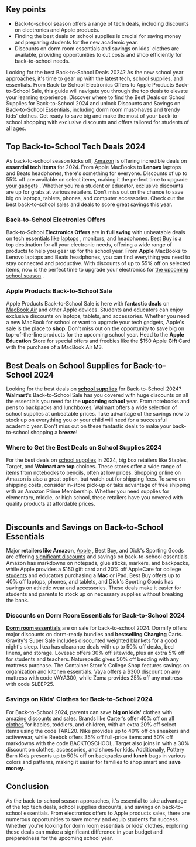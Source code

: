 <!-- wp:image {"id":None,"sizeSlug":"large","linkDestination":"none"} -->
<figure class="wp-block-image size-large"><img src="https://93simon7.wordpress.com/wp-content/uploads/2024/08/image_22.jpg?w=None" alt="" class="wp-image-None" /></figure>
<!-- /wp:image -->

<!-- wp:heading -->
<h2 class="wp-block-heading">Key points</h2>
<!-- /wp:heading -->
<!-- wp:list -->
<ul class="wp-block-list">
<!-- wp:list-item -->
<li>Back-to-school season offers a range of tech deals, including discounts on electronics and Apple products.</li>
<!-- /wp:list-item -->
<!-- wp:list-item -->
<li>Finding the best deals on school supplies is crucial for saving money and preparing students for the new academic year.</li>
<!-- /wp:list-item -->
<!-- wp:list-item -->
<li>Discounts on dorm room essentials and savings on kids' clothes are available, providing opportunities to cut costs and shop efficiently for back-to-school needs.</li>
<!-- /wp:list-item -->
</ul>
<!-- /wp:list -->



<!-- wp:paragraph -->
<p>Looking for the best Back-to-School Deals 2024? As the new school year approaches, it's time to gear up with the latest tech, school supplies, and essentials. From Back-to-School Electronics Offers to Apple Products Back-to-School Sale, this guide will navigate you through the top deals to elevate your learning experience. Discover where to find the Best Deals on School Supplies for Back-to-School 2024 and unlock Discounts and Savings on Back-to-School Essentials, including dorm room must-haves and trendy kids' clothes. Get ready to save big and make the most of your back-to-school shopping with exclusive discounts and offers tailored for students of all ages.</p>
<!-- /wp:paragraph -->

<!-- wp:heading -->
<h2 class="wp-block-heading">Top Back-to-School Tech Deals 2024</h2>
<!-- /wp:heading -->
<!-- wp:paragraph -->
<p>As back-to-school season kicks off, <a href=https://people.com/back-to-school-tech-deals-amazon-2024-8692977>Amazon</a> is offering incredible deals on <strong>essential tech items</strong> for 2024. From Apple MacBooks to <strong>Lenovo</strong> laptops and Beats headphones, there's something for everyone. Discounts of up to 55% off are available on select items, making it the perfect time to upgrade <a href=https://www.laptopmag.com/deals/back-to-school-sales>your gadgets</a> . Whether you're a student or educator, exclusive discounts are up for grabs at various retailers. Don't miss out on the chance to save big on laptops, tablets, phones, and computer accessories. Check out the best back-to-school sales and deals to score great savings this year.</p>
<!-- /wp:paragraph -->

<!-- wp:heading {"level":3} -->
<h3 class="wp-block-heading">Back-to-School Electronics Offers</h2>
<!-- /wp:heading -->
<!-- wp:paragraph -->
<p>Back-to-School <strong>Electronics Offers</strong> are in <strong>full swing</strong> with unbeatable deals on tech essentials like <a href=https://people.com/back-to-school-tech-deals-amazon-2024-8692977>laptops</a> , monitors, and headphones. <a href=https://www.etonline.com/best-buy-back-to-school-sale-2024-shop-the-best-deals-on-laptops-headphones-and-more-tech>Best Buy</a> is a top destination for all your electronic needs, offering a wide range of products to help you gear up for the school year. From <strong>Apple</strong> MacBooks to Lenovo laptops and Beats headphones, you can find everything you need to stay connected and productive. With discounts of up to 55% off on selected items, now is the perfect time to upgrade your electronics for <a href=https://www.laptopmag.com/deals/back-to-school-sales>the upcoming school season</a> .</p>
<!-- /wp:paragraph -->

<!-- wp:heading {"level":3} -->
<h3 class="wp-block-heading">Apple Products Back-to-School Sale</h2>
<!-- /wp:heading -->
<!-- wp:paragraph -->
<p>Apple Products Back-to-School Sale is here with <strong>fantastic deals</strong> on <a href=https://www.laptopmag.com/deals/back-to-school-sales>MacBook Air</a> and other Apple devices. Students and educators can enjoy exclusive discounts on laptops, tablets, and accessories. Whether you need a new MacBook for school or want to upgrade your tech gadgets, Apple's sale is the place to <strong>shop</strong>. Don't miss out on the opportunity to save big on top-of-the-line products for the upcoming school year. Head to the <strong>Apple Education</strong> Store for special offers and freebies like the $150 Apple <strong>Gift</strong> Card with the purchase of a MacBook Air M3.</p>
<!-- /wp:paragraph -->

<!-- wp:heading -->
<h2 class="wp-block-heading">Best Deals on School Supplies for Back-to-School 2024</h2>
<!-- /wp:heading -->
<!-- wp:paragraph -->
<p>Looking for the best deals on <a href=https://www.etonline.com/walmart-back-to-school-sale-shop-the-best-deals-on-school-supplies-backpacks-tablets-and-more><strong>school supplies</strong></a> for Back-to-School 2024? <strong>Walmart</strong>'s Back-to-School Sale has you covered with huge discounts on all the essentials you need for the <strong>upcoming school</strong> year. From notebooks and pens to backpacks and lunchboxes, Walmart offers a wide selection of school supplies at unbeatable prices. Take advantage of the savings now to stock up on everything you or your child will need for a successful academic year. Don't miss out on these fantastic deals to make your back-to-school shopping a <strong>breeze</strong>!</p>
<!-- /wp:paragraph -->

<!-- wp:heading {"level":3} -->
<h3 class="wp-block-heading">Where to Get the Best Deals on School Supplies 2024</h2>
<!-- /wp:heading -->
<!-- wp:paragraph -->
<p>For the best deals on <a href=https://www.usnews.com/360-reviews/family/best-back-to-school-deals>school supplies</a> in 2024, big box retailers like Staples, Target, and <strong>Walmart are top</strong> choices. These stores offer a wide range of items from notebooks to pencils, often at low prices. Shopping online on Amazon is also a great option, but watch out for shipping fees. To save on shipping costs, consider in-store pick-up or take advantage of free shipping with an Amazon Prime Membership. Whether you need supplies for elementary, middle, or high school, these retailers have you covered with quality products at affordable prices.</p>
<!-- /wp:paragraph -->

<!-- wp:image {"id":None,"sizeSlug":"large","linkDestination":"none"} -->
<figure class="wp-block-image size-large"><img src="https://93simon7.wordpress.com/wp-content/uploads/2024/08/image_41.jpg?w=None" alt="" class="wp-image-None" /></figure>
<!-- /wp:image -->

<!-- wp:heading -->
<h2 class="wp-block-heading">Discounts and Savings on Back-to-School Essentials</h2>
<!-- /wp:heading -->
<!-- wp:paragraph -->
<p>Major <strong>retailers like Amazon</strong>, <a href=https://patch.com/us/across-america/20-back-school-shopping-deals-will-save-you-serious-money>Apple</a> , Best Buy, and Dick's Sporting Goods are offering <a href=https://www.nbcnews.com/select/shopping/back-to-school-sales-rcna164861>significant discounts</a> and savings on back-to-school essentials. Amazon has markdowns on notepads, glue sticks, markers, and backpacks, while Apple provides a $150 gift card and 20% off AppleCare for college <a href=https://www.cnn.com/cnn-underscored/deals/best-back-to-school-sales-2024-07-31>students</a> and educators purchasing a <strong>Mac</strong> or iPad. Best Buy offers up to 40% off laptops, phones, and tablets, and Dick's Sporting Goods has savings on athletic wear and accessories. These deals make it easier for students and parents to stock up on necessary supplies without breaking the bank.</p>
<!-- /wp:paragraph -->

<!-- wp:heading {"level":3} -->
<h3 class="wp-block-heading">Discounts on Dorm Room Essentials for Back-to-School 2024</h2>
<!-- /wp:heading -->
<!-- wp:paragraph -->
<p> <a href=https://www.cnn.com/cnn-underscored/deals/best-back-to-school-sales-2024-07-31><strong>Dorm room essentials</strong></a> are on sale for back-to-school 2024. Dormify offers major discounts on dorm-ready bundles and <strong>bestselling Charging</strong> Carts. Gravity's Super Sale includes discounted weighted blankets for a good night's sleep. Ikea has clearance deals with up to 50% off desks, bed linens, and storage. Lovesac offers 30% off sitewide, plus an extra 5% off for students and teachers. Naturepedic gives 50% off bedding with any mattress purchase. The Container Store's College Shop features savings on organization and kitchen essentials. Vaya offers a $300 discount on any mattress with code VAYA300, while Zoma provides 25% off any mattress with code SLEEP25.</p>
<!-- /wp:paragraph -->

<!-- wp:heading {"level":3} -->
<h3 class="wp-block-heading">Savings on Kids' Clothes for Back-to-School 2024</h2>
<!-- /wp:heading -->
<!-- wp:paragraph -->
<p>For Back-to-School 2024, parents can save <strong>big on kids'</strong> clothes with <a href=https://patch.com/us/across-america/20-back-school-shopping-deals-will-save-you-serious-money>amazing discounts</a> and sales. Brands like Carter’s offer 40% off on <a href=https://www.nbcnews.com/select/shopping/back-to-school-sales-rcna164861>all clothes</a> for babies, toddlers, and children, with an extra 20% off select items using the code TAKE20. Nike provides up to 40% off on sneakers and activewear, while Reebok offers 35% off full-price items and 50% off markdowns with the code BACKTOSCHOOL. Target also joins in with a 30% discount on clothes, accessories, and shoes for kids. Additionally, Pottery Barn Kids presents up to 50% off on backpacks and <strong>lunch</strong> bags in various colors and patterns, making it easier for families to shop smart and <strong>save money</strong>.</p>
<!-- /wp:paragraph -->

<!-- wp:heading -->
<h2 class="wp-block-heading">Conclusion</h2>
<!-- /wp:heading -->
<!-- wp:paragraph -->
<p>As the back-to-school season approaches, it's essential to take advantage of the top tech deals, school supplies discounts, and savings on back-to-school essentials. From electronics offers to Apple products sales, there are numerous opportunities to save money and equip students for success. Whether you're looking for dorm room essentials or kids' clothes, exploring these deals can make a significant difference in your budget and preparedness for the upcoming school year.</p>
<!-- /wp:paragraph -->